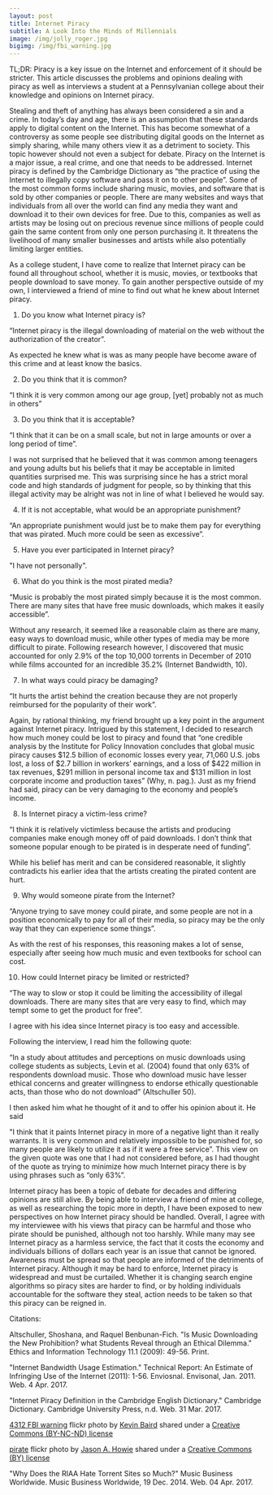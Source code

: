 ```yaml
---
layout: post
title: Internet Piracy
subtitle: A Look Into the Minds of Millennials
image: /img/jolly_roger.jpg
bigimg: /img/fbi_warning.jpg
---
```

TL;DR: Piracy is a key issue on the Internet and enforcement of it should be stricter. This article discusses the problems and opinions dealing with piracy as well as interviews a student at a Pennsylvanian college about their knowledge and opinions on Internet piracy.

Stealing and theft of anything has always been considered a sin and a crime. In today’s day and age, there is an assumption that these standards apply to digital content on the Internet. This has become somewhat of a controversy as some people see distributing digital goods on the Internet as simply sharing, while many others view it as a detriment to society. This topic however should not even a subject for debate. Piracy on the Internet is a major issue, a real crime, and one that needs to be addressed. Internet piracy is defined by the Cambridge Dictionary as “the practice of using the Internet to illegally copy software and pass it on to other people”. Some of the most common forms include sharing music, movies, and software that is sold by other companies or people. There are many websites and ways that individuals from all over the world can find any media they want and download it to their own devices for free. Due to this, companies as well as artists may be losing out on precious revenue since millions of people could gain the same content from only one person purchasing it. It threatens the livelihood of many smaller businesses and artists while also potentially limiting larger entities.

As a college student, I have come to realize that Internet piracy can be found all throughout school, whether it is music, movies, or textbooks that people download to save money. To gain another perspective outside of my own, I interviewed a friend of mine to find out what he knew about Internet piracy. 

1) Do you know what Internet piracy is?
	
“Internet piracy is the illegal downloading of material on the web without the authorization of the creator”. 

As expected he knew what is was as many people have become aware of this crime and at least know the basics.

2) Do you think that it is common?
	
“I think it is very common among our age group, [yet] probably not as much in others” 

3) Do you think that it is acceptable?
	
“I think that it can be on a small scale, but not in large amounts or over a long period of time”.

I was not surprised that he believed that it was common among teenagers and young adults but his beliefs that it may be acceptable in limited quantities surprised me. This was surprising since he has a strict moral code and high standards of judgment for people, so by thinking that this illegal activity may be alright was not in line of what I believed he would say.

4) If it is not acceptable, what would be an appropriate punishment?
	
“An appropriate punishment would just be to make them pay for everything that was pirated. Much more could be seen as excessive”. 

5) Have you ever participated in Internet piracy?
	
"I have not personally".

6) What do you think is the most pirated media?
	
“Music is probably the most pirated simply because it is the most common. There are many sites that have free music downloads, which makes it easily accessible”. 

Without any research, it seemed like a reasonable claim as there are many, easy ways to download music, while other types of media may be more difficult to pirate. Following research however, I discovered that music accounted for only 2.9% of the top 10,000 torrents in December of 2010 while films accounted for an incredible 35.2% (Internet Bandwidth, 10).


7) In what ways could piracy be damaging?
	
“It hurts the artist behind the creation because they are not properly reimbursed for the popularity of their work”. 

Again, by rational thinking, my friend brought up a key point in the argument against Internet piracy. Intrigued by this statement, I decided to research how much money could be lost to piracy and found that “one credible analysis by the Institute for Policy Innovation concludes that global music piracy causes $12.5 billion of economic losses every year, 71,060 U.S. jobs lost, a loss of $2.7 billion in workers’ earnings, and a loss of $422 million in tax revenues, $291 million in personal income tax and $131 million in lost corporate income and production taxes” (Why, n. pag.). Just as my friend had said, piracy can be very damaging to the economy and people’s income.


8) Is Internet piracy a victim-less crime?

“I think it is relatively victimless because the artists and producing companies make enough money off of paid downloads. I don’t think that someone popular enough to be pirated is in desperate need of funding”. 

While his belief has merit and can be considered reasonable, it slightly contradicts his earlier idea that the artists creating the pirated content are hurt.

9) Why would someone pirate from the Internet?
	
“Anyone trying to save money could pirate, and some people are not in a position economically to pay for all of their media, so piracy may be the only way that they can experience some things”. 

As with the rest of his responses, this reasoning makes a lot of sense, especially after seeing how much music and even textbooks for school can cost. 

10) How could Internet piracy be limited or restricted?

“The way to slow or stop it could be limiting the accessibility of illegal downloads. There are many sites that are very easy to find, which may tempt some to get the product for free”. 

I agree with his idea since Internet piracy is too easy and accessible.

Following the interview, I read him the following quote: 

“In a study about attitudes and perceptions on music downloads using college students as subjects, Levin et al. (2004) found that only 63% of respondents download music. Those who download music have lesser ethical concerns and greater willingness to endorse ethically questionable acts, than those who do not download” (Altschuller 50). 

I then asked him what he thought of it and to offer his opinion about it. He said

"I think that it paints Internet piracy in more of a negative light than it really warrants. It is very common and relatively impossible to be punished for, so many people are likely to utilize it as if it were a free service”. This view on the given quote was one that I had not considered before, as I had thought of the quote as trying to minimize how much Internet piracy there is by using phrases such as “only 63%”.

Internet piracy has been a topic of debate for decades and differing opinions are still alive. By being able to interview a friend of mine at college, as well as researching the topic more in depth, I have been exposed to new perspectives on how Internet piracy should be handled. Overall, I agree with my interviewee with his views that piracy can be harmful and those who pirate should be punished, although not too harshly. While many may see Internet piracy as a harmless service, the fact that it costs the economy and individuals billions of dollars each year is an issue that cannot be ignored. Awareness must be spread so that people are informed of the detriments of Internet piracy. Although it may be hard to enforce, Internet piracy is widespread and must be curtailed. Whether it is changing search engine algorithms so piracy sites are harder to find, or by holding individuals accountable for the software they steal, action needs to be taken so that this piracy can be reigned in.


Citations:

Altschuller, Shoshana, and Raquel Benbunan-Fich. "Is Music Downloading the New Prohibition? what 	 Students Reveal through an Ethical Dilemma." Ethics and Information Technology 11.1 		(2009): 49-56. Print.

"Internet Bandwidth Usage Estimation." Technical Report: An Estimate of Infringing Use of the 		Internet (2011): 1-56. Enviosnal. Envisonal, Jan. 2011. Web. 4 Apr. 2017.

"Internet Piracy Definition in the Cambridge English Dictionary." Cambridge Dictionary. 		Cambridge University Press, n.d. Web. 31 Mar. 2017.

<a title="4312 FBI warning" href="https://flickr.com/photos/kevlar/529322295">4312 FBI warning</a> flickr photo by <a href="https://flickr.com/people/kevlar">Kevin Baird</a> shared under a <a href="https://creativecommons.org/licenses/by-nc-nd/2.0/">Creative Commons (BY-NC-ND) license</a>

<a title="pirate" href="https://flickr.com/photos/jasonahowie/464780408">pirate</a> flickr photo by <a href="https://flickr.com/people/jasonahowie">Jason A. Howie</a> shared under a <a href="https://creativecommons.org/licenses/by/2.0/">Creative Commons (BY) license</a>

"Why Does the RIAA Hate Torrent Sites so Much?" Music Business Worldwide. Music Business 		Worldwide, 19 Dec. 2014. Web. 04 Apr. 2017.
